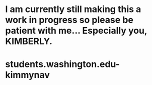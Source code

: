 # I am currently still making this a work in progress so please be patient with me... Especially you, KIMBERLY. 
# students.washington.edu-kimmynav
